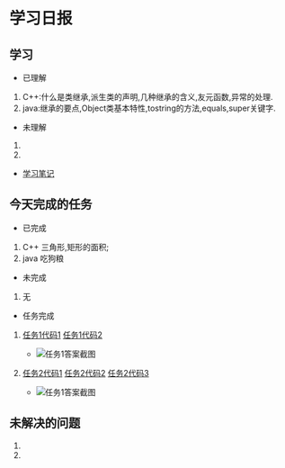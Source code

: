 # 学习日报

## 学习

* 已理解
1. C++:什么是类继承,派生类的声明,几种继承的含义,友元函数,异常的处理.
2. java:继承的要点,Object类基本特性,tostring的方法,equals,super关键字.

* 未理解
1. 
2. 

* [学习笔记](https://github.com/Yousaisai/-1/blob/master/%E7%AC%94%E8%AE%B0.md)


## 今天完成的任务

* 已完成
1. C++ 三角形,矩形的面积;
2. java 吃狗粮

* 未完成

1. 无

* 任务完成

1. [任务1代码1](https://github.com/Yousaisai/-1/blob/master/%E6%BA%90.cpp)
   [任务1代码2](https://github.com/Yousaisai/-1/blob/master/test.h)
    *  ![任务1答案截图](https://github.com/Yousaisai/-1/blob/master/%E4%B8%89%E8%A7%92%E5%BD%A2%E9%9D%A2%E7%A7%AF.jpg)

 2. [任务2代码1](https://github.com/Yousaisai/-1/blob/master/dog.java)
   [任务2代码2](https://github.com/Yousaisai/-1/blob/master/see.java)
   [任务2代码3](https://github.com/Yousaisai/-1/blob/master/Animal.java)
      *  ![任务1答案截图](https://github.com/Yousaisai/-1/blob/master/%E7%9C%8B%E5%AE%B6%E5%90%83%E7%8B%97%E7%B2%AE.jpg)





## 未解决的问题

1. 
2. 